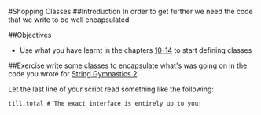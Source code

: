 #Shopping Classes
##Introduction
In order to get further we need the code that we write to be well encapsulated.

##Objectives
- Use what you have learnt in the chapters [10-14](https://www.safaribooksonline.com/library/view/eloquent-ruby/9780321700308/ch10.html) to start defining classes

##Exercise
write some classes to encapsulate what's was going on in the code you wrote for [String Gymnastics 2](../exercise-6/strings_gymastics_2.rb).

Let the last line of your script read something like the following:
```
till.total # The exact interface is entirely up to you!
```
